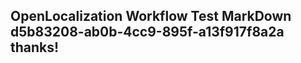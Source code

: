 <properties
ms.topic="hero-topic"
ms.test1="hero-topic"
ms.test2="test"/>

## OpenLocalization Workflow Test MarkDown d5b83208-ab0b-4cc9-895f-a13f917f8a2a thanks!
